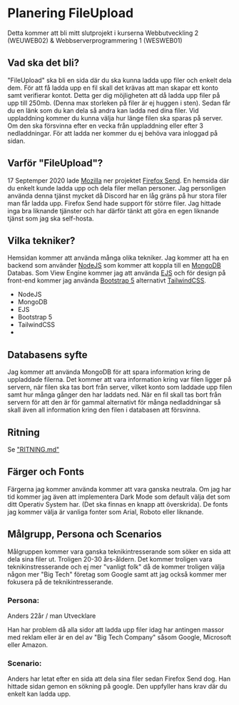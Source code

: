 # Planering FileUpload

Detta kommer att bli mitt slutprojekt i kurserna Webbutveckling 2 (WEUWEB02) & Webbserverprogrammering 1 (WESWEB01)
## Vad ska det bli?

"FileUpload" ska bli en sida där du ska kunna ladda upp filer och enkelt dela dem. För att få ladda upp en fil skall det krävas att man skapar ett konto samt verifierar kontot. Detta ger dig möjligheten att då ladda upp filer på upp till 250mb. (Denna max storleken på filer är ej huggen i sten). Sedan får du en länk som du kan dela så andra kan ladda ned dina filer. Vid uppladdning kommer du kunna välja hur länge filen ska sparas på server. Om den ska försvinna efter en vecka från uppladdning eller efter 3 nedladdningar. För att ladda ner kommer du ej behöva vara inloggad på sidan. 

## Varför "FileUpload"?

17 Septemper 2020 lade [Mozilla](https://www.mozilla.org/en-US/) ner projektet [Firefox Send](https://support.mozilla.org/sv/kb/what-happened-firefox-send). En hemsida där du enkelt kunde ladda upp och dela filer mellan personer. Jag personligen använda denna tjänst mycket då Discord har en låg gräns på hur stora filer man får ladda upp. Firefox Send hade support för större filer. Jag hittade inga bra liknande tjänster och har därför tänkt att göra en egen liknande tjänst som jag ska self-hosta. 


## Vilka tekniker?

Hemsidan kommer att använda många olika tekniker. Jag kommer att ha en backend som använder [NodeJS](https://nodejs.org/en/) som kommer att koppla till en [MongoDB](https://www.mongodb.com/) Databas. Som View Engine kommer jag att använda [EJS](https://ejs.co/) och för design på front-end kommer jag använda [Bootstrap 5](https://getbootstrap.com/) alternativt [TailwindCSS](https://tailwindcss.com/).

 - NodeJS
 - MongoDB
 - EJS
 - Bootstrap 5
 - TailwindCSS
 - 
## Databasens syfte

Jag kommer att använda MongoDB för att spara information kring de uppladdade filerna. Det kommer att vara information kring var filen ligger på servern, när filen ska tas bort från server, vilket konto som laddade upp filen samt hur många gånger den har laddats ned. När en fil skall tas bort från servern för att den är för gammal alternativt för många nedladdningar så skall även all information kring den filen i databasen att försvinna.

## Ritning
Se ["RITNING.md"](https://github.com/linusromland/FileUpload/blob/master/RITNING.md)

## Färger och Fonts

Färgerna jag kommer använda kommer att vara ganska neutrala. Om jag har tid kommer jag även att implementera Dark Mode som default välja det som ditt Operativ System har. (Det ska finnas en knapp att överskrida).
De fonts jag kommer välja är vanliga fonter som Arial, Roboto eller liknande. 


## Målgrupp, Persona och Scenarios

Målgruppen kommer vara ganska teknikintresserande som söker en sida att dela sina filer ut. Troligen 20-30 års-åldern.
Det kommer troligen vara teknikinstresserande och ej mer "vanligt folk" då de kommer troligen välja någon mer "Big Tech" företag som Google samt att jag också kommer mer fokusera på de teknikintresserande. 

### Persona:
Anders
22år / man 
Utvecklare

Han har problem då alla sidor att ladda upp filer idag har antingen massor med reklam eller
är en del av "Big Tech Company" såsom Google, Microsoft eller Amazon.

### Scenario:
Anders har letat efter en sida att dela sina filer sedan Firefox Send dog.
Han hittade sidan gemon en sökning på google. Den uppfyller hans krav där
du enkelt kan ladda upp.

